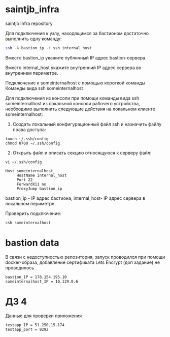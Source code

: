 # saintjb_infra
saintjb Infra repository

Для подключения к узлу, находящимся за бастионом достаточно выполнить одну команду:
``` bash
ssh -A bastion_ip -t ssh internal_host
```
Вместо bastion_ip укажите публичный IP адрес bastion-сервера.

Вместо internal_host укажите внутренний IP адрес сервера во внутреннем периметре.

Подключение к someinternalhost с помощью короткой команды
Команды вида ssh someinternalhost

Для подключения из консоли при помощи команды вида ssh someinternalhost из локальной консоли рабочего устройства, необходимо выполнить следующие действия на локальном клиенте someinternalhost:

1) Создать локальный конфигурационный файл ssh и назначить файлу права доступа:
```
touch ~/.ssh/config
chmod 0700 ~/.ssh/config
```
2) Открыть файл и описать секцию относящуюся к серверу файл:
```
vi ~/.ssh/config
```
```
Host someinternalhost
     HostName internal_host
     Port 22
     ForwardX11 no
     ProxyJump bastion_ip 
```
bastion_ip - IP адрес бастиона, internal_host- IP адрес сервера в локальном периметре.

Проверить подключение:
```
ssh someinternalhost
```
# bastion data
В связи с недоступностью репозитория, запуск проводился при помощи docker-образа, добавление сертификата Lets Encrypt (доп задание) не проводилось
```
bastion_IP = 178.154.195.10
someinternalhost_IP = 10.129.0.6
```
# ДЗ 4
Данные для проверки приложения
```
testapp_IP = 51.250.15.174
testapp_port = 9292
```